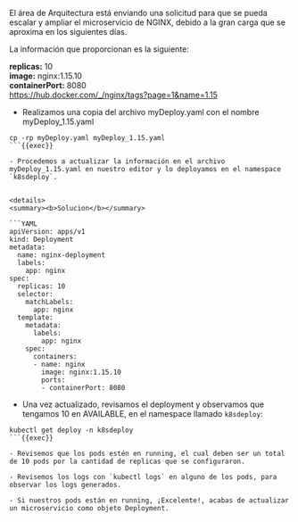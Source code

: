 El área de Arquitectura está enviando una solicitud para que se pueda escalar y ampliar el microservicio de NGINX, debido a la gran carga que se aproxima en los siguientes días.

La información que proporcionan es la siguiente:


**replicas:** 10<br>
**image:** nginx:1.15.10<br>
**containerPort:** 8080<br>
https://hub.docker.com/_/nginx/tags?page=1&name=1.15

- Realizamos una copia del archivo myDeploy.yaml con el nombre myDeploy_1.15.yaml

```plain
cp -rp myDeploy.yaml myDeploy_1.15.yaml
```{{exec}}

- Procedemos a actualizar la información en el archivo myDeploy_1.15.yaml en nuestro editor y lo deployamos en el namespace `k8sdeploy`.


<details>
<summary><b>Solucion</b></summary>

```YAML
apiVersion: apps/v1
kind: Deployment
metadata:
  name: nginx-deployment
  labels:
    app: nginx
spec:
  replicas: 10
  selector:
    matchLabels:
      app: nginx
  template:
    metadata:
      labels:
        app: nginx
    spec:
      containers:
      - name: nginx
        image: nginx:1.15.10
        ports:
        - containerPort: 8080
```

</details>

- Una vez actualizado, revisamos el deployment y observamos que tengamos 10 en AVAILABLE, en el namespace llamado `k8sdeploy`:

```plain
kubectl get deploy -n k8sdeploy
```{{exec}}

- Revisemos que los pods estén en running, el cual deben ser un total de 10 pods por la cantidad de replicas que se configuraron.

- Revisemos los logs con `kubectl logs` en alguno de los pods, para observar los logs generados.

- Si nuestros pods están en running, ¡Excelente!, acabas de actualizar un microservicio como objeto Deployment.

